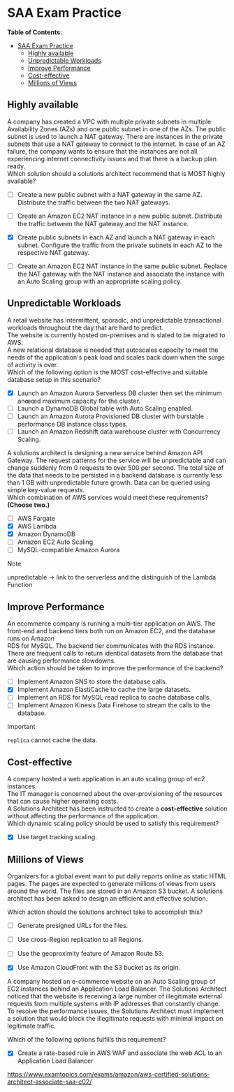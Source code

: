 # SAA Exam Practice

**Table of Contents:**

- [SAA Exam Practice](#saa-exam-practice)
  - [Highly available](#highly-available)
  - [Unpredictable Workloads](#unpredictable-workloads)
  - [Improve Performance](#improve-performance)
  - [Cost-effective](#cost-effective)
  - [Millions of Views](#millions-of-views)

## Highly available

A company has created a VPC with multiple private subnets in multiple Availability Zones (AZs) and one public subnet in one of the AZs. The public subnet is used to launch a NAT gateway. There are instances in the private subnets that use a NAT gateway to connect to the internet. In case of an AZ failure, the company wants to ensure that the instances are not all experiencing internet connectivity issues and that there is a backup plan ready.  
Which solution should a solutions architect recommend that is MOST highly available?
- [ ] Create a new public subnet with a NAT gateway in the same AZ. Distribute the traffic between the two NAT gateways.
- [ ] Create an Amazon EC2 NAT instance in a new public subnet. Distribute the traffic between the NAT gateway and the NAT instance.
- [x] Create public subnets in each AZ and launch a NAT gateway in each subnet. Configure the traffic from the private subnets in each AZ to the respective NAT gateway.
- [ ] Create an Amazon EC2 NAT instance in the same public subnet. Replace the NAT gateway with the NAT instance and associate the instance with an Auto Scaling group with an appropriate scaling policy.


## Unpredictable Workloads

A retail website has intermittent, sporadic, and unpredictable transactional workloads throughout the day that are hard to predict.  
The website is currently hosted on-premises and is slated to be migrated to AWS.   
A new relational database is needed that autoscales capacity to meet the needs of the application's peak load and scales back down when the surge of activity is over.   
Which of the following option is the MOST cost-effective and suitable database setup in this scenario?  
- [x] Launch an Amazon Aurora Serverless DB cluster then set the minimum anœœd maximum capacity for the cluster.
- [ ] ​Launch a DynamoDB Global table with Auto Scaling enabled.
- [ ] ​Launch an Amazon Aurora Provisioned DB cluster with burstable performance DB instance class types.
- [ ] ​Launch an Amazon Redshift data warehouse cluster with Concurrency Scaling.

A solutions architect is designing a new service behind Amazon API Gateway. The request patterns for the service will be unpredictable and can change suddenly from 0 requests to over 500 per second. The total size of the data that needs to be persisted in a backend database is currently less than 1 GB with unpredictable future growth. Data can be queried using simple key-value requests.  
Which combination of AWS services would meet these requirements? **(Choose two.)**
- [ ] AWS Fargate
- [x] AWS Lambda
- [x] Amazon DynamoDB
- [ ] Amazon EC2 Auto Scaling
- [ ] MySQL-compatible Amazon Aurora

> [!NOTE]
> unpredictable -> link to the serverless and the distinguish of the Lambda Function



## Improve Performance

An ecommerce company is running a multi-tier application on AWS. The front-end and backend tiers both run on Amazon EC2, and the database runs on Amazon  
RDS for MySQL. The backend tier communicates with the RDS instance. There are frequent calls to return identical datasets from the database that are causing performance slowdowns.  
Which action should be taken to improve the performance of the backend?
- [ ] Implement Amazon SNS to store the database calls.
- [x] Implement Amazon ElastiCache to cache the large datasets.
- [ ] Implement an RDS for MySQL read replica to cache database calls.
- [ ] Implement Amazon Kinesis Data Firehose to stream the calls to the database.

> [!IMPORTANT]
> `replica` cannot cache the data.

## Cost-effective

A company hosted a web application in an auto scaling group of ec2 instances.  
The IT manager is concerned about the over-provisioning of the resources that can cause higher operating costs.  
A Solutions Architect has been instructed to create a **cost-effective** solution without affecting the performance of the application.  
Which dynamic scaling policy should be used to satisfy this requirement?

- [x] Use target tracking scaling.


## Millions of Views

Organizers for a global event want to put daily reports online as static HTML pages. The pages are expected to generate millions of views from users around the world. The files are stored in an Amazon S3 bucket. A solutions architect has been asked to design an efficient and effective solution.

Which action should the solutions architect take to accomplish this?
- [ ] Generate presigned URLs for the files.
- [ ] Use cross-Region replication to all Regions.
- [ ] Use the geoproximity feature of Amazon Route 53.
- [x] Use Amazon CloudFront with the S3 bucket as its origin.



A company hosted an e-commerce website on an Auto Scaling group of EC2 instances behind an Application Load Balancer. The Solutions Architect noticed that the website is receiving a large number of illegitimate external requests from multiple systems with IP addresses that constantly change. To resolve the performance issues, the Solutions Architect must implement a solution that would block the illegitimate requests with minimal impact on legitimate traffic.

Which of the following options fulfills this requirement?



- [x] Create a rate-based rule in AWS WAF and associate the web ACL to an Application Load Balancer












https://www.examtopics.com/exams/amazon/aws-certified-solutions-architect-associate-saa-c02/